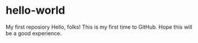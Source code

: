 # hello-world
My first reposiory
Hello, folks!
This is my first time to GitHub.
Hope this will be a good experience.

